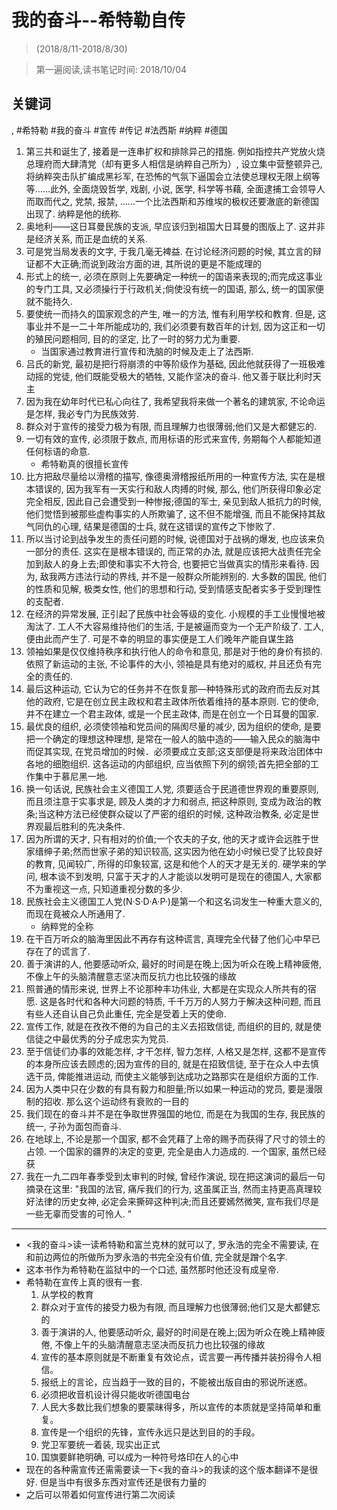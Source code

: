 # 我的奋斗--希特勒自传


> (2018/8/11-2018/8/30)

> 第一遍阅读,读书笔记时间: 2018/10/04

## 关键词

, #希特勒 #我的奋斗 #宣传 #传记 #法西斯 #纳粹 #德国


1. 第三共和诞生了, 接着是一连串扩权和排除异己的措施. 例如指控共产党放火烧总理府而大肆清党（却有更多人相信是纳粹自己所为）, 设立集中营整顿异己, 将纳粹突击队扩编成黑衫军, 在恐怖的气氛下逼国会立法使总理权无限上纲等等……此外, 全面烧毁哲学, 戏剧, 小说, 医学, 科学等书藉, 全面逮捕工会领导人而取而代之, 党禁, 报禁, ……一个比法西斯和苏维埃的极权还要澈底的新德国出现了. 纳粹是他的统称.
2. 奥地利——这日耳曼民族的支派, 早应该归到祖国大日耳曼的图版上了.  这并非是经济关系, 而正是血统的关系.
3. 可是党当局发表的文字, 于我几毫无裨益.  在讨论经济问题的时候, 其立言的辩证都不大正确;而说到政治方面的进, 其所说的更是不能成理的
4. 形式上的统一, 必须在原则上先要确定一种统一的国语来表现的;而完成这事业的专门工具, 又必须操行于行政机关;倘使没有统一的国语, 那么, 统一的国家便就不能持久.
6. 要使统一而持久的国家观念的产生, 唯一的方法, 惟有利用学校和教育.  但是, 这事业并不是一二十年所能成功的, 我们必须要有数百年的计划, 因为这正和一切的殖民问题相同, 目的的坚定, 比了一时的努力尤为重要.
    * 当国家通过教育进行宣传和洗脑的时候及走上了法西斯.
7. 吕氏的新党, 最初是把行将崩溃的中等阶级作为基础, 因此他就获得了一班极难动摇的党徒, 他们既能受极大的牺牲, 又能作坚决的奋斗.  他又善于联比利时天主
8. 因为我在幼年时代已私心向往了, 我希望我将来做一个著名的建筑家, 不论命运是怎样, 我必专门为民族效劳.
9. 群众对于宣传的接受力极为有限, 而且理解力也很薄弱;他们又是大都健忘的.
10. 一切有效的宣传, 必须限于数点, 而用标语的形式来宣传, 务期每个人都能知道任何标语的命意.
    * 希特勒真的很擅长宣传
11. 比方把敌尽量给以滑稽的描写, 像德奥滑稽报纸所用的一种宣传方法, 实在是根本错误的, 因为我军有一天实行和敌人肉搏的时候, 那么, 他们所获得印象必定完全相反, 因此自己会遭受到一种惨报;德国的军士, 亲见到敌人抵抗力的时候, 他们觉悟到被那些虚构事实的人所欺骗了, 这不但不能增强, 而且不能保持其敌气同仇的心理, 结果是德国的士兵, 就在这错误的宣传之下惨败了.
12. 所以当讨论到战争发生的责任问题的时候, 说德国对于战祸的爆发, 也应该来负一部分的责任. 这实在是根本错误的, 而正常的办法, 就是应该把大战责任完全加到敌人的身上去;即使和事实不大符合, 也要把它当做真实的情形来看待.  因为, 敌我两方违法行动的界线, 并不是一般群众所能辨别的.  大多数的国民, 他们的性质和见解, 极类女性, 他们的思想和行动, 受到情感支配者实多于受到理性的支配者.
13. 在经济的异常发展, 正引起了民族中社会等级的变化. 小规模的手工业慢慢地被淘汰了. 工人不大容易维持他们的生活, 于是被逼而变为一个无产阶级了.  工人, 便由此而产生了.  可是不幸的明显的事实便是工人们晚年产能自谋生路
14. 领袖如果是仅仅维持秩序和执行他人的命令和意见, 那是对于他的身价有损的.  依照了新运动的主张, 不论事件的大小, 领袖是具有绝对的威权, 并且还负有完全的责任的.
16. 最后这种运动, 它认为它的任务并不在恢复那—种特殊形式的政府而去反对其他的政府, 它是在创立民主政权和君主政体所依着维持的基本原则.  它的使命, 并不在建立一个君主政体, 或是一个民主政体, 而是在创立一个日耳曼的国家.
17. 最优良的组织, 必须使领袖和党员间的隔阂尽量的减少, 因为组织的使命, 是要把一个确定的理想这种理想, 是常在一般人的脑中造的——输入民众的脑海中而促其实现, 在党员增加的时候．必须要成立支部;这支部便是将来政治团体中各地的细胞组织.  这各运动的内部组织, 应当依照下列的纲领;首先把全部的工作集中于慕尼黑一地.
18. 换一句话说, 民族社会主义德国工人党, 须要适合于民道德世界观的重要原则, 而且须注意于实事求是, 顾及人类的才力和弱点, 把这种原则, 变成为政治的教条;当这种方法已经使群众碇以了严密的组织的时候, 这种政治教条, 必定是世界观最后胜利的先决条件.
20. 因为所谓的天才, 只有相对的价值;一个农夫的子女, 他的天才或许会远胜于世家缙绅子弟;然而世家子弟的知识较高, 这实因为他在幼小时候已受了比较良好的教育, 见闻较广, 所得的印象较富, 这是和他个人的天才是无关的.  硬学来的学问, 根本谈不到发明, 只富于天才的人才能谈以发明可是现在的德国人, 大家都不为重视这一点, 只知道重视分数的多少.
21. 民族社会主义德国工人党(N·S·D·A·P·)是第一个和这名词发生一种重大意义的, 而现在竟被众人所通用了.
    * 纳粹党的全称
22. 在干百万听众的脑海里因此不再存有这种谎言, 真理完全代替了他们心中早已存在了的谎言了.
23. 善于演讲的人, 他要感动听众, 最好的时间是在晚上;因为听众在晚上精神疲倦, 不像上午的头脑清醒意志坚决而反抗力也比较强的缘故
24. 照普通的情形来说, 世界上不论那种丰功伟业, 大都是在实现众人所共有的宿愿.  这是各时代和各种大问题的特质, 千千万万的人努力于解决这种问题, 而且有些人还自认自己负此重任, 完全是受着上天的使命.
25. 宣传工作, 就是在孜孜不倦的为自己的主义去招致信徒, 而组织的目的, 就是使信徒之中最优秀的分子成忠实为党员.
26. 至于信徒们办事的效能怎样, 才干怎样, 智力怎样, 人格又是怎样, 这都不是宣传的本身所应该去顾虑的;因为宣传的目的, 就是在招致信徒, 至于在众人中去慎选干员, 俾能推进运动, 而使主义能够到达成功之路那实在是组织方面的工作.
27. 因为人类中只在少数的有具有毅力和胆量;所以如果一种运动的党员, 要是漫限制的招收.  那么这个运动终有衰败的一目的
28. 我们现在的奋斗并不是在争取世界强国的地位, 而是在为我国的生存, 我民族的统一, 子孙为面包而奋斗.
30. 在地球上, 不论是那一个国家, 都不会凭藉了上帝的赐予而获得了尺寸的领土的占领. 一个国家的疆界的决定的变更, 完全是由人力造成的.  一个国家, 虽然已经获
32. 我在一九二四年春季受到太审判的时候, 曾经作演说, 现在把这演词的最后一句摘录在这里: "我国的法官, 痛斥我们的行为, 这虽属正当, 然而主持更高真理较好法律的历史女神, 必定会来撕碎这种判决;而且还要嫣然微笑, 宣布我们尽是一些无辜而受害的可怜人. "

---
* <我的奋斗>读一读希特勒和富兰克林的就可以了, 罗永浩的完全不需要读, 在和前边两位的所做所为罗永浩的书完全没有价值, 完全就是蹭个名字.
* 这本书作为希特勒在监狱中的一个口述, 虽然那时他还没有成皇帝.
* 希特勒在宣传上真的很有一套.
    1. 从学校的教育
    2. 群众对于宣传的接受力极为有限, 而且理解力也很薄弱;他们又是大都健忘的
    3. 善于演讲的人, 他要感动听众, 最好的时间是在晚上;因为听众在晚上精神疲倦, 不像上午的头脑清醒意志坚决而反抗力也比较强的缘故
    4. 宣传的基本原则就是不断重复有效论点，谎言要一再传播并装扮得令人相信。
    5. 报纸上的言论，应当趋于一致的目的，不能被出版自由的邪说所迷惑。
    6. 必须把收音机设计得只能收听德国电台
    7. 人民大多数比我们想象的要蒙昧得多，所以宣传的本质就是坚持简单和重复。
    8. 宣传是一个组织的先锋，宣传永远只是达到目的的手段。
    9. 党卫军要统一着装, 现实出正式
    10. 国旗要鲜艳明确, 可以成为一种符号烙印在人的心中
* 现在的各种需宣传还需需要读一下<我的奋斗>的我读的这个版本翻译不是很好. 但是当中有很多东西对宣传还是很有力量的
* 之后可以带着如何宣传进行第二次阅读
